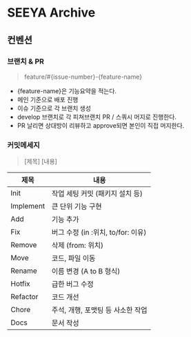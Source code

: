 # SEEYA Archive

## 컨벤션

### 브랜치 & PR

> feature/#{issue-number}-{feature-name}

- {feature-name}은 기능요약을 적는다.
- 메인 기준으로 배포 진행
- 이슈 기준으로 각 브랜치 생성
- develop 브랜치로 각 피쳐브랜치 PR / 스쿼시 머지로 진행한다.
- PR 날리면 상대방이 리뷰하고 approve되면 본인이 직접 머지한다.

### 커밋메세지

> [제목] [내용]

| 제목     | 내용                              |
| -------- | ---------------------------------|
| Init     | 작업 세팅 커밋 (패키지 설치 등)    |
| Implement| 큰 단위 기능 구현                  |
| Add      | 기능 추가                         |
| Fix      | 버그 수정 (in :위치, to/for: 이유)|
| Remove   | 삭제 (from: 위치)                |
| Move     | 코드, 파일 이동                   |
| Rename   | 이름 변경 (A to B 형식)           |
| Hotfix   | 급한 버그 수정                    |
| Refactor | 코드 개선                        |
| Chore    | 주석, 개행, 포맷팅 등 사소한 작업  |
| Docs     | 문서 작성                        |
